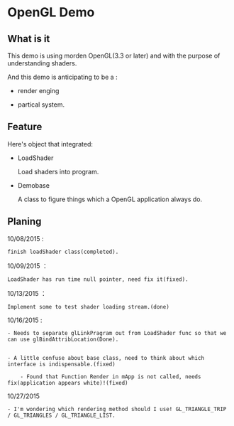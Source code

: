 OpenGL Demo
=======================

What is it
-----------------------

This demo is using morden OpenGL(3.3 or later) and with the purpose of understanding shaders.

And this demo is anticipating to be a :
	
- render enging
	
- partical system.

Feature
-----------------------

Here's object that integrated:

- LoadShader
	
	Load shaders into program.

- Demobase

	A class to figure things which a OpenGL application always do.

Planing
------------------------

10/08/2015 :

	finish loadShader class(completed).

10/09/2015 ： 
	
	LoadShader has run time null pointer, need fix it(fixed).
10/13/2015 ：

	Implement some to test shader loading stream.(done)
10/16/2015 :

	- Needs to separate glLinkPragram out from LoadShader func so that we can use glBindAttribLocation(Done).


	- A little confuse about base class, need to think about which interface is indispensable.(fixed)

		- Found that Function Render in mApp is not called, needs fix(application appears white)!(fixed)


10/27/2015

	- I'm wondering which rendering method should I use! GL_TRIANGLE_TRIP / GL_TRIANGLES / GL_TRIANGLE_LIST.